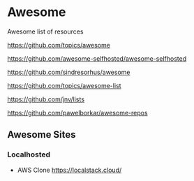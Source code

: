 # Awesome
Awesome list of resources

https://github.com/topics/awesome

https://github.com/awesome-selfhosted/awesome-selfhosted

https://github.com/sindresorhus/awesome

https://github.com/topics/awesome-list

https://github.com/jnv/lists

https://github.com/pawelborkar/awesome-repos


## Awesome Sites

### Localhosted 

 * AWS Clone https://localstack.cloud/
